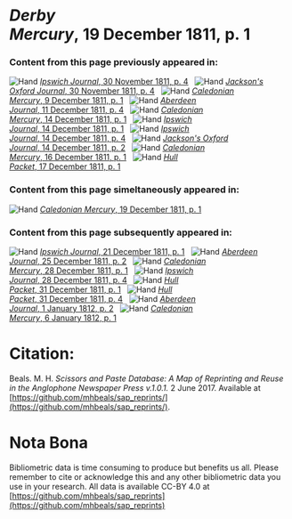 # *Derby Mercury*, 19 December 1811, p. 1  
  
### Content from this page previously appeared in:  
![Hand](http://scissorsandpaste.net/wp-content/uploads/2017/06/smallhandpointer.png) [*Ipswich Journal*, 30 November 1811, p. 4](https://mhbeals.github.io/sap_html/Ipswich-Journal/Ipswich-Journal-30-November-1811-p-4)  
![Hand](http://scissorsandpaste.net/wp-content/uploads/2017/06/smallhandpointer.png) [*Jackson's Oxford Journal*, 30 November 1811, p. 4](https://mhbeals.github.io/sap_html/Jackson's-Oxford-Journal/Jackson's-Oxford-Journal-30-November-1811-p-4)  
![Hand](http://scissorsandpaste.net/wp-content/uploads/2017/06/smallhandpointer.png) [*Caledonian Mercury*, 9 December 1811, p. 1](https://mhbeals.github.io/sap_html/Caledonian-Mercury/Caledonian-Mercury-9-December-1811-p-1)  
![Hand](http://scissorsandpaste.net/wp-content/uploads/2017/06/smallhandpointer.png) [*Aberdeen Journal*, 11 December 1811, p. 4](https://mhbeals.github.io/sap_html/Aberdeen-Journal/Aberdeen-Journal-11-December-1811-p-4)  
![Hand](http://scissorsandpaste.net/wp-content/uploads/2017/06/smallhandpointer.png) [*Caledonian Mercury*, 14 December 1811, p. 1](https://mhbeals.github.io/sap_html/Caledonian-Mercury/Caledonian-Mercury-14-December-1811-p-1)  
![Hand](http://scissorsandpaste.net/wp-content/uploads/2017/06/smallhandpointer.png) [*Ipswich Journal*, 14 December 1811, p. 1](https://mhbeals.github.io/sap_html/Ipswich-Journal/Ipswich-Journal-14-December-1811-p-1)  
![Hand](http://scissorsandpaste.net/wp-content/uploads/2017/06/smallhandpointer.png) [*Ipswich Journal*, 14 December 1811, p. 4](https://mhbeals.github.io/sap_html/Ipswich-Journal/Ipswich-Journal-14-December-1811-p-4)  
![Hand](http://scissorsandpaste.net/wp-content/uploads/2017/06/smallhandpointer.png) [*Jackson's Oxford Journal*, 14 December 1811, p. 2](https://mhbeals.github.io/sap_html/Jackson's-Oxford-Journal/Jackson's-Oxford-Journal-14-December-1811-p-2)  
![Hand](http://scissorsandpaste.net/wp-content/uploads/2017/06/smallhandpointer.png) [*Caledonian Mercury*, 16 December 1811, p. 1](https://mhbeals.github.io/sap_html/Caledonian-Mercury/Caledonian-Mercury-16-December-1811-p-1)  
![Hand](http://scissorsandpaste.net/wp-content/uploads/2017/06/smallhandpointer.png) [*Hull Packet*, 17 December 1811, p. 1](https://mhbeals.github.io/sap_html/Hull-Packet/Hull-Packet-17-December-1811-p-1)  
  
### Content from this page simeltaneously appeared in:  
![Hand](http://scissorsandpaste.net/wp-content/uploads/2017/06/smallhandpointer.png) [*Caledonian Mercury*, 19 December 1811, p. 1](https://mhbeals.github.io/sap_html/Caledonian-Mercury/Caledonian-Mercury-19-December-1811-p-1)  
  
### Content from this page subsequently appeared in:  
![Hand](http://scissorsandpaste.net/wp-content/uploads/2017/06/smallhandpointer.png) [*Ipswich Journal*, 21 December 1811, p. 1](https://mhbeals.github.io/sap_html/Ipswich-Journal/Ipswich-Journal-21-December-1811-p-1)  
![Hand](http://scissorsandpaste.net/wp-content/uploads/2017/06/smallhandpointer.png) [*Aberdeen Journal*, 25 December 1811, p. 2](https://mhbeals.github.io/sap_html/Aberdeen-Journal/Aberdeen-Journal-25-December-1811-p-2)  
![Hand](http://scissorsandpaste.net/wp-content/uploads/2017/06/smallhandpointer.png) [*Caledonian Mercury*, 28 December 1811, p. 1](https://mhbeals.github.io/sap_html/Caledonian-Mercury/Caledonian-Mercury-28-December-1811-p-1)  
![Hand](http://scissorsandpaste.net/wp-content/uploads/2017/06/smallhandpointer.png) [*Ipswich Journal*, 28 December 1811, p. 4](https://mhbeals.github.io/sap_html/Ipswich-Journal/Ipswich-Journal-28-December-1811-p-4)  
![Hand](http://scissorsandpaste.net/wp-content/uploads/2017/06/smallhandpointer.png) [*Hull Packet*, 31 December 1811, p. 1](https://mhbeals.github.io/sap_html/Hull-Packet/Hull-Packet-31-December-1811-p-1)  
![Hand](http://scissorsandpaste.net/wp-content/uploads/2017/06/smallhandpointer.png) [*Hull Packet*, 31 December 1811, p. 4](https://mhbeals.github.io/sap_html/Hull-Packet/Hull-Packet-31-December-1811-p-4)  
![Hand](http://scissorsandpaste.net/wp-content/uploads/2017/06/smallhandpointer.png) [*Aberdeen Journal*, 1 January 1812, p. 2](https://mhbeals.github.io/sap_html/Aberdeen-Journal/Aberdeen-Journal-1-January-1812-p-2)  
![Hand](http://scissorsandpaste.net/wp-content/uploads/2017/06/smallhandpointer.png) [*Caledonian Mercury*, 6 January 1812, p. 1](https://mhbeals.github.io/sap_html/Caledonian-Mercury/Caledonian-Mercury-6-January-1812-p-1)  


# Citation: 

Beals. M. H. *Scissors and Paste Database: A Map of Reprinting and Reuse in the Anglophone Newspaper Press v.1.0.1.* 2 June 2017. Available at [https://github.com/mhbeals/sap_reprints/](https://github.com/mhbeals/sap_reprints/). 

# Nota Bona

Bibliometric data is time consuming to produce but benefits us all. Please remember to cite or acknowledge this and any other bibliometric data you use in your research. All data is available CC-BY 4.0 at [https://github.com/mhbeals/sap_reprints](https://github.com/mhbeals/sap_reprints)